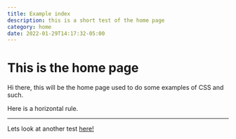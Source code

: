 ```yaml
---
title: Example index
description: this is a short test of the home page
category: home
date: 2022-01-29T14:17:32-05:00
---
```


This is the home page
============

Hi there, this will be the home page used to do some examples of CSS and such.

Here is a horizontal rule.

---

Lets look at another test [here!](examples/example_short.html)
